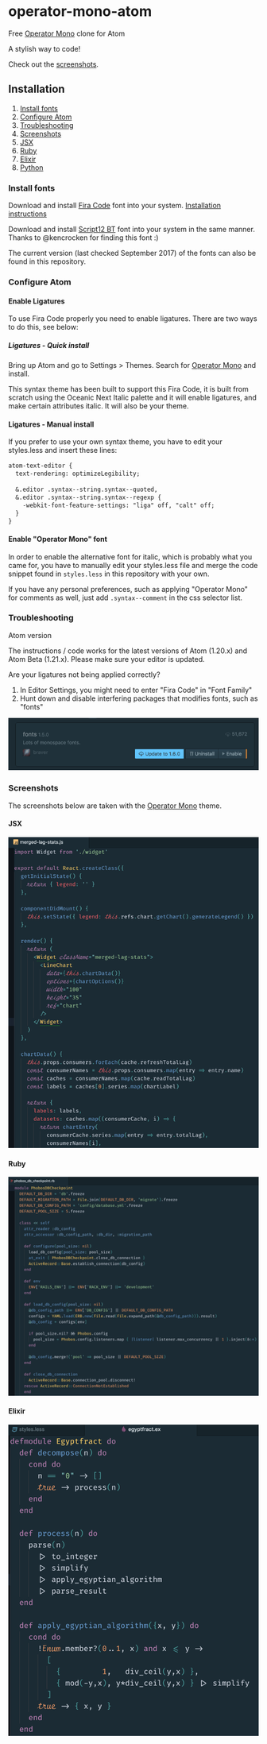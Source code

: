 # operator-mono-atom
Free [Operator Mono](http://www.typography.com/blog/introducing-operator) clone for Atom

A stylish way to code!

Check out the [screenshots](#screenshots).

## Installation

1. [Install fonts](#install-fonts)
1. [Configure Atom](#configure-atom)
1. [Troubleshooting](#troubleshooting)
1. [Screenshots](#screenshots)
  1. [JSX](#screenshot-jsx)
  1. [Ruby](#screenshot-ruby)
  1. [Elixir](#screenshot-elixir)
  1. [Python](#screenshot-python)

### <a name="install-fonts"></a> Install fonts

Download and install [Fira Code](https://github.com/tonsky/FiraCode) font into your system. [Installation instructions](https://github.com/tonsky/FiraCode/wiki)

Download and install [Script12 BT](https://www.myfontsfree.com/134618/script12pitchbt.htm) font into your system in the same manner. Thanks to @kencrocken for finding this font :)

The current version (last checked September 2017) of the fonts can also be found in this repository.

### <a name="configure-atom"></a> Configure Atom

#### Enable Ligatures

To use Fira Code properly you need to enable ligatures. There are two ways to do this, see below:

##### Ligatures - Quick install

Bring up Atom and go to Settings > Themes. Search for [Operator Mono](https://atom.io/themes/operator-mono) and install.

This syntax theme has been built to support this Fira Code, it is built from scratch using the Oceanic Next Italic palette and it will enable ligatures, and make certain attributes italic. It will also be your theme.

#### Ligatures - Manual install

If you prefer to use your own syntax theme, you have to edit your styles.less and insert these lines:

```
atom-text-editor {
  text-rendering: optimizeLegibility;

  &.editor .syntax--string.syntax--quoted,
  &.editor .syntax--string.syntax--regexp {
    -webkit-font-feature-settings: "liga" off, "calt" off;
  }
}
```

#### Enable "Operator Mono" font

In order to enable the alternative font for italic, which is probably what you came for, you have to manually edit your styles.less file and merge the code snippet found in `styles.less` in this repository with your own.

If you have any personal preferences, such as applying "Operator Mono" for comments as well, just add `.syntax--comment` in the css selector list.

### <a name="troubleshooting"></a> Troubleshooting

Atom version

The instructions / code works for the latest versions of Atom (1.20.x) and Atom Beta (1.21.x). Please make sure your editor is updated.

Are your ligatures not being applied correctly?

1. In Editor Settings, you might need to enter "Fira Code" in "Font Family"
1. Hunt down and disable interfering packages that modifies fonts, such as "fonts"

![Screenshot of example bad package fonts](img/fonts.png)

### <a name="screenshots"></a> Screenshots

The screenshots below are taken with the [Operator Mono](https://github.com/klippx/operator-mono) theme.

#### <a name="screenshot-jsx"></a> JSX

![Screenshot of JSX](img/JSX.png)

#### <a name="screenshot-ruby"></a> Ruby

![Screenshot of Ruby](img/ruby.png)

#### <a name="screenshot-elixir"></a> Elixir

![Screenshot of Elixir](img/elixir.png)
